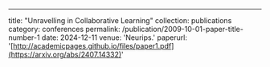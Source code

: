 ---
title: "Unravelling in Collaborative Learning"
collection: publications
category: conferences
permalink: /publication/2009-10-01-paper-title-number-1
date: 2024-12-11
venue: 'Neurips.'
paperurl: '[http://academicpages.github.io/files/paper1.pdf](https://arxiv.org/abs/2407.14332)'

